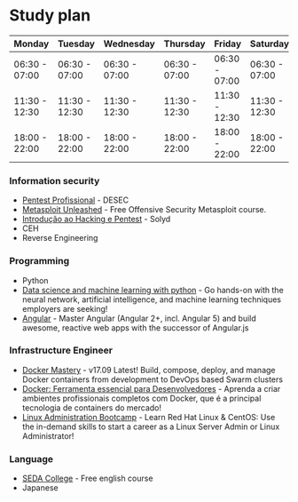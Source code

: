 # Study plan

| Monday | Tuesday | Wednesday | Thursday | Friday | Saturday | Sunday |
| ------ | ------ | ------ | ------ | ------ | ------ | ------ |
|  06:30 - 07:00 |  06:30 - 07:00 |  06:30 - 07:00 |  06:30 - 07:00 |  06:30 - 07:00 |  06:30 - 07:00 |  06:30 - 07:00 |
|  11:30 - 12:30 |  11:30 - 12:30 |  11:30 - 12:30 |  11:30 - 12:30 |  11:30 - 12:30 |  11:30 - 12:30 |  11:30 - 12:30 |
|  18:00 - 22:00 |  18:00 - 22:00 |  18:00 - 22:00 |  18:00 - 22:00 |  18:00 - 22:00 |  18:00 - 22:00 |  18:00 - 22:00 |



### Information security

* [Pentest Profissional](https://desecsecurity.com/academy/login) - DESEC
* [Metasploit Unleashed](https://www.offensive-security.com/metasploit-unleashed/) - Free Offensive Security Metasploit course.
* [Introdução ao Hacking e Pentest](https://www.youtube.com/watch?v=Gf_BYCCkPiM&list=PLp95aw034Wn8M910YSGLh3zvmq1xI7LbD) - Solyd
* CEH
* Reverse Engineering

### Programming
* Python
* [Data science and machine learning with python](https://www.udemy.com/data-science-and-machine-learning-with-python-hands-on/) - Go hands-on with the neural network, artificial intelligence, and machine learning techniques employers are seeking!
* [Angular](https://www.udemy.com/the-complete-guide-to-angular-2/) - Master Angular (Angular 2+, incl. Angular 5) and build awesome, reactive web apps with the successor of Angular.js 

### Infrastructure Engineer
* [Docker Mastery](https://www.udemy.com/docker-mastery/) - v17.09 Latest! Build, compose, deploy, and manage Docker containers from development to DevOps based Swarm clusters 
* [Docker: Ferramenta essencial para Desenvolvedores](https://www.udemy.com/curso-docker/) - Aprenda a criar ambientes profissionais completos com Docker, que é a principal tecnologia de containers do mercado! 
* [Linux Administration Bootcamp](https://www.udemy.com/linux-administration-bootcamp/) - Learn Red Hat Linux & CentOS: Use the in-demand skills to start a career as a Linux Server Admin or Linux Administrator!

### Language
- [SEDA College](http://www.sedacollegeonline.com/) - Free english course
- Japanese